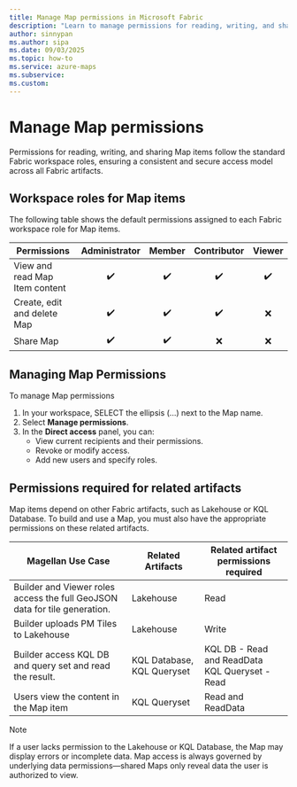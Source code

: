 ```yaml
---
title: Manage Map permissions in Microsoft Fabric
description: "Learn to manage permissions for reading, writing, and sharing Map items"
author: sinnypan
ms.author: sipa
ms.date: 09/03/2025
ms.topic: how-to
ms.service: azure-maps
ms.subservice:
ms.custom:
---
```


# Manage Map permissions

Permissions for reading, writing, and sharing Map items follow the standard Fabric workspace roles, ensuring a consistent and secure access model across all Fabric artifacts.

## Workspace roles for Map items

The following table shows the default permissions assigned to each Fabric workspace role for Map items.

| Permissions                     | Administrator | Member | Contributor | Viewer |
|---------------------------------|:-------------:|:------:|:-----------:|:------:|
| View and read Map Item content  | ✔️            | ✔️    | ✔️          | ✔️    |
| Create, edit and delete Map     | ✔️            | ✔️    | ✔️          | ❌    |
| Share Map                       | ✔️            | ✔️    | ❌          | ❌    |

## Managing Map Permissions

To manage Map permissions

1. In your workspace, SELECT the ellipsis (...) next to the Map name.
2. Select **Manage permissions**.
3. In the **Direct access** panel, you can:
   - View current recipients and their permissions.
   - Revoke or modify access.
   - Add new users and specify roles.

## Permissions required for related artifacts

Map items depend on other Fabric artifacts, such as Lakehouse or KQL Database. To build and use a Map, you must also have the appropriate permissions on these related artifacts.

| Magellan Use Case  | Related Artifacts           | Related artifact permissions  required      |
|--------------------|-----------------------------|---------------------------------------------|
| Builder and Viewer roles access the full GeoJSON data for tile generation. | Lakehouse  | Read |
| Builder uploads PM Tiles to Lakehouse                                      | Lakehouse  | Write|
| Builder access KQL DB and query set and read the result.  | KQL Database, KQL Queryset  | KQL DB - Read and ReadData <br/>KQL Queryset - Read  |
| Users view the content in the Map item    | KQL Queryset  | Read and ReadData                  |

> [!NOTE]
>
> If a user lacks permission to the Lakehouse or KQL Database, the Map may display errors or incomplete data. Map access is always governed by underlying data permissions—shared Maps only reveal data the user is authorized to view.
